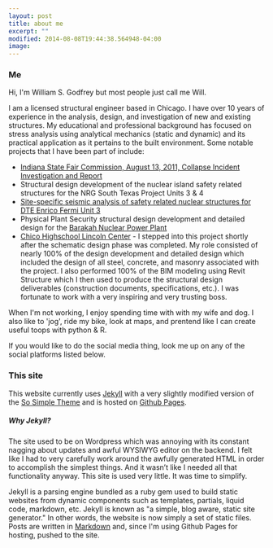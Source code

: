 ```yaml
---
layout: post
title: about me
excerpt: ""
modified: 2014-08-08T19:44:38.564948-04:00
image:
---
```


### Me

Hi, I'm William S. Godfrey but most people just call me Will.

I am a licensed structural engineer based in Chicago. I have over 10 years of experience in the analysis, design, and investigation of new and existing structures. My educational and professional background has focused on stress analysis using analytical mechanics (static and dynamic) and its practical application as it pertains to the built environment. Some notable projects that I have been part of include:  

 * [Indiana State Fair Commission, August 13, 2011, Collapse Incident Investigation and Report](http://www.thorntontomasetti.com/projects/indiana_state_fair_commission_collapse_incident/)
 * Structural design development of the nuclear island safety related structures for the NRG South Texas Project Units 3 & 4
 * [Site-specific seismic analysis of safety related nuclear structures for DTE Enrico Fermi Unit 3](http://www.sargentlundy.com/projects/enrico-fermi-u3-project/)
 * Physical Plant Security structural design development and detailed design for the [Barakah Nuclear Power Plant](https://en.wikipedia.org/wiki/Barakah_nuclear_power_plant)
 * [Chico Highschool Lincoln Center](https://coactdesignworks.com/project/5/chico-high-school-lincoln-center/2/Education/0/Filter) - I stepped into this project shortly after the schematic design phase was completed. My role consisted of nearly 100% of the design development and detailed design which included the design of all steel, concrete, and masonry associated with the project. I also performed 100% of the BIM modeling using Revit Structure which I then used to produce the structural design deliverables (construction documents, specifications, etc.). I was fortunate to work with a very inspiring and very trusting boss.

When I'm not working, I enjoy spending time with with my wife and dog. I also like to 'jog', ride my bike, look at maps, and prentend like I can create useful toops with python & R.

If you would like to do the social media thing, look me up on any of the social platforms listed below.

### This site

This website currently uses [Jekyll](https://jekyllrb.com/) with a very slightly modified version of the [So Simple Theme](https://github.com/mmistakes/so-simple-theme) and is hosted on [Github Pages](https://pages.github.com/).

##### Why Jekyll?

The site used to be on Wordpress which was annoying with its constant nagging about updates and awful WYSIWYG editor on the backend. I felt like I had to very carefully work around the awfully generated HTML in order to accomplish the simplest things. And it wasn’t like I needed all that functionality anyway. This site is used very little. It was time to simplify.

Jekyll is a parsing engine bundled as a ruby gem used to build static websites from dynamic components such as templates, partials, liquid code, markdown, etc. Jekyll is known as "a simple, blog aware, static site generator." In other words, the website is now simply a set of static files. Posts are written in [Markdown](https://en.wikipedia.org/wiki/Markdown) and, since I'm using Github Pages for hosting, pushed to the site.
